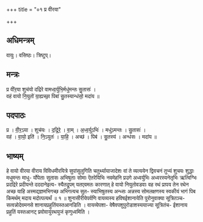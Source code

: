 +++
title = "०१ प्र वीरया"

+++
## अधिमन्त्रम्
वायुः। वसिष्ठः। त्रिष्टुप्।

## मन्त्रः
प्र वी॑र॒या शुच॑यो दद्रिरे वामध्व॒र्युभि॒र्मधु॑मन्तः सु॒तासः॑ ।  
वह॑ वायो नि॒युतो॑ या॒ह्यच्छा॒ पिबा॑ सु॒तस्यान्ध॑सो॒ मदा॑य ॥

## पदपाठः
प्र । वी॒र॒ऽया । शुच॑यः । द॒द्रि॒रे॒ । वा॒म् । अ॒ध्व॒र्युऽभिः॑ । मधु॑ऽमन्तः । सु॒तासः॑ ।  
वह॑ । वा॒यो॒ इति॑ । नि॒ऽयुतः॑ । या॒हि॒ । अच्छ॑ । पिब॑ । सु॒तस्य॑ । अन्ध॑सः । मदा॑य ॥

## भाष्यम्
हे वायो वीरया वीराय विविधमीरयित्रे सुपांसुलुगिति चतुर्थ्यायाजादेशः वां ते व्यत्ययेन द्विवचनं तुभ्यं शुचयः शुद्धाः मधुमन्तः माधु- र्योपेताः सुतासः अभिषुताः सोमाः ऎतरेयिभिः नवमेहनि प्रउगे अध्वर्युभिः अध्वरस्यनेतृभिः ऋत्विग्भिः प्रदद्रिरे प्रदीयन्ते दददानेइत्य- स्यैतद्रूपम् यतएवमतः कारणात् हे वायो नियुतोवडवाः वह रथं प्रापय तेन रथेन अच्छ याहि अस्मद्यज्ञमभिगच्छ अभिगत्यच सुत- स्याभिषुतस्य अन्ध्सः अन्नस्य सोमलक्षणस्य स्वकीयं भागं पिब किमर्थम् मदाय मदोत्पत्यर्थं ॥ १ ॥ शुनासीरीयेपर्वणि वायव्यस्य हविषईशानायेति पुरोनुवाक्या सूत्रितञ्च-सत्वन्नोदेवमनसे शानायप्रहुतिंयस्तआनडिति । वायव्येपशा- वेषैवपशुपुरोडाशस्ययाज्या सूत्रितंच- ईशानाय प्रहुतिं यस्तआनट् प्रवोवायुंरथयुजं कृणुध्वमिति ।